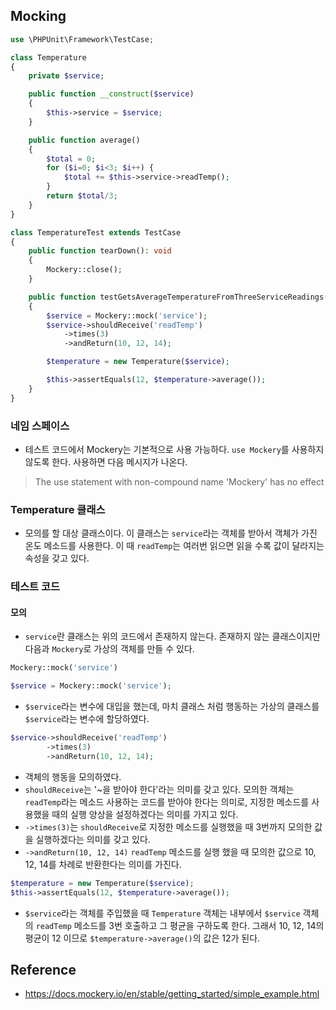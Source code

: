 ## Mocking
```php
use \PHPUnit\Framework\TestCase;

class Temperature
{
    private $service;

    public function __construct($service)
    {
        $this->service = $service;
    }

    public function average()
    {
        $total = 0;
        for ($i=0; $i<3; $i++) {
            $total += $this->service->readTemp();
        }
        return $total/3;
    }
}

class TemperatureTest extends TestCase
{
    public function tearDown(): void
    {
        Mockery::close();
    }

    public function testGetsAverageTemperatureFromThreeServiceReadings()
    {
        $service = Mockery::mock('service');
        $service->shouldReceive('readTemp')
            ->times(3)
            ->andReturn(10, 12, 14);

        $temperature = new Temperature($service);

        $this->assertEquals(12, $temperature->average());
    }
}

```

### 네임 스페이스
- 테스트 코드에서 Mockery는 기본적으로 사용 가능하다. `use Mockery`를 사용하지 않도록 한다. 사용하면 다음 메시지가 나온다.
> The use statement with non-compound name 'Mockery' has no effect

### Temperature 클래스
- 모의를 할 대상 클래스이다. 이 클래스는 `service`라는 객체를 받아서 객체가 가진 온도 메소드를 사용한다. 이 때 `readTemp`는 여러번 읽으면 읽을 수록 값이 달라지는 속성을 갖고 있다.

### 테스트 코드

#### 모의
- `service`란 클래스는 위의 코드에서 존재하지 않는다. 존재하지 않는 클래스이지만 다음과 `Mockery`로 가상의 객체를 만들 수 있다.
```php
Mockery::mock('service')
```

```php
$service = Mockery::mock('service');
```
- `$service`라는 변수에 대입을 했는데, 마치 클래스 처럼 행동하는 가상의 클래스를 `$service`라는 변수에 할당하였다.
```php
$service->shouldReceive('readTemp')
        ->times(3)
        ->andReturn(10, 12, 14);
```
- 객체의 행동을 모의하였다.
- `shouldReceive`는 '~을 받아야 한다'라는 의미를 갖고 있다. 모의한 객체는 `readTemp`라는 메소드 사용하는 코드를 받아야 한다는 의미로, 지정한 메소드를 사용했을 때의 실행 양상을 설정하겠다는 의미를 가지고 있다.
- `->times(3)`는 `shouldReceive`로 지정한 메소드를 실행했을 때 3번까지 모의한 값을 실행하겠다는 의미를 갖고 있다.
- `->andReturn(10, 12, 14)` `readTemp` 메소드를 실행 했을 때 모의한 값으로 10, 12, 14를 차례로 반환한다는 의미를 가진다.

```php
$temperature = new Temperature($service);
$this->assertEquals(12, $temperature->average());
```
- `$service`라는 객체를 주입했을 때 `Temperature` 객체는 내부에서 `$service` 객체의 `readTemp` 메소드를 3번 호출하고 그 평균을 구하도록 한다. 그래서 10, 12, 14의 평균이 12 이므로 `$temperature->average()`의 값은 12가 된다.

## Reference
- https://docs.mockery.io/en/stable/getting_started/simple_example.html
